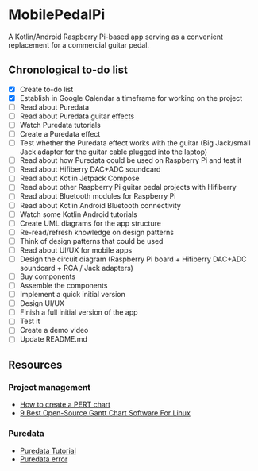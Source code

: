 # MobilePedalPi
A Kotlin/Android Raspberry Pi-based app serving as a convenient replacement for a commercial guitar pedal. 

## Chronological to-do list
- [X] Create to-do list
- [X] Establish in Google Calendar a timeframe for working on the project
- [ ] Read about Puredata
- [ ] Read about Puredata guitar effects
- [ ] Watch Puredata tutorials
- [ ] Create a Puredata effect
- [ ] Test whether the Puredata effect works with the guitar (Big Jack/small Jack adapter for the guitar cable plugged into the laptop)
- [ ] Read about how Puredata could be used on Raspberry Pi and test it
- [ ] Read about Hifiberry DAC+ADC soundcard
- [ ] Read about Kotlin Jetpack Compose
- [ ] Read about other Raspberry Pi guitar pedal projects with Hifiberry
- [ ] Read about Bluetooth modules for Raspberry Pi
- [ ] Read about Kotlin Android Bluetooth connectivity
- [ ] Watch some Kotlin Android tutorials
- [ ] Create UML diagrams for the app structure
- [ ] Re-read/refresh knowledge on design patterns
- [ ] Think of design patterns that could be used
- [ ] Read about UI/UX for mobile apps
- [ ] Design the circuit diagram (Raspberry Pi board + Hifiberry DAC+ADC soundcard + RCA / Jack adapters)
- [ ] Buy components
- [ ] Assemble the components
- [ ] Implement a quick initial version
- [ ] Design UI/UX
- [ ] Finish a full initial version of the app
- [ ] Test it
- [ ] Create a demo video
- [ ] Update README.md

## Resources

### Project management
- [How to create a PERT chart](https://asana.com/resources/pert-chart)
- [9 Best Open-Source Gantt Chart Software For Linux](https://itsfoss.com/open-source-gantt-chart/) 

### Puredata
- [Puredata Tutorial](https://puredata.info/docs/StartHere/)
- [Puredata error](https://lists.puredata.info/pipermail/pd-list/2015-04/109948.html)

